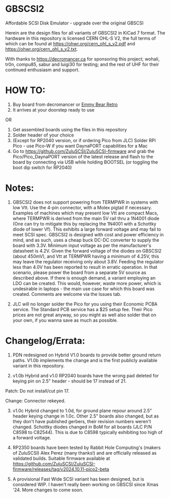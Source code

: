 # GBSCSI2
Affordable SCSI Disk Emulator - upgrade over the original GBSCSI

Herein are the design files for all variants of GBSCSI2 in KiCad 7 format. The hardware in this repository is licensed CERN OHL-S V2, the full terms of which can be found at https://ohwr.org/cern_ohl_s_v2.pdf and https://ohwr.org/cern_ohl_s_v2.txt.

With thanks to https://decromancer.ca for sponsoring this project; wohali, tr0n, compu85, sabur and luigi30 for testing; and the rest of UHF for their continued enthusiasm and support.

# HOW TO:
1. Buy board from decromancer or [Emmy Bear Retro](https://retro.emmybear.shop)
2. It arrives at your doorstep ready to use

OR

1. Get assembled boards using the files in this repository
2. Solder header of your choice
3. (Except for RP2040 version, or if ordering Pico from JLC) Solder RPi Pico - use Pico-W if you want DaynaPORT capabilities for a Mac
4. Go to https://github.com/ZuluSCSI/ZuluSCSI-firmware and grab the Pico/Pico_DaynaPORT version of the latest release and flash to the board by connecting via USB while holding BOOTSEL (or toggling the boot dip switch for RP2040)

# Notes:
1. GBSCSI2 does not support powering from TERMPWR in systems with low Vtt. Use the 4-pin connector, with a Molex pigtail if necessary. Examples of machines which may present low Vtt are compact Macs, where TERMPWR is derived from the main 5V rail thru a 1N4001 diode (One can try to mitigate this by replacing the 1N4001 with a Schottky diode of lower Vf).
This exhibits a large forward voltage and may fail to meet SCSI spec. GBSCSI2 is designed with cost and power efficiency in mind, and as such, uses a cheap buck DC-DC converter to supply the board with 3.3V. Minimum input voltage as per the manufacturer's datasheet is 4.2V.
Given the forward voltage of the diodes on GBSCSI2 (about 450mV), and Vtt at TERMPWR having a minimum of 4.25V, this may leave the regulator receiving only about 3.8V. Feeding the regulator less than 4.0V has been reported to result in erratic operation. In that scenario, please power
the board from a separate 5V source as described above. If there is enough demand, a variant employing an LDO can be created. This would, however, waste more power, which is undesirable in laptops - the main use case for which this board was created. Comments are welcome via the Issues tab.

2. JLC will no longer solder the Pico for you using their Economic PCBA service. The Standard PCB service has a $25 setup fee. Their Pico prices are not great anyway, so you might as well also solder that on your own, if you wanna save as much as possible.


# Changelog/Errata:
1. PDN redesigned on Hybrid V1.0 boards to provide better ground return paths. V1.0b implements the change and is the first publicly available variant in this repository.

2. v1.0b Hybrid and v1.0 RP2040 boards have the wrong pad deleted for keying pin on 2.5" header - should be 17 instead of 21.

Patch: Do not install/cut pin 17.

Change: Connector rekeyed.

3. v1.0c Hybrid changed to 1.0d, for ground plane repour around 2.5" header keying change in 1.0c. Other 2.5" boards also changed, but as they don't have published gerbers, their revision numbers weren't changed.
Schottky diodes changed in BoM for all boards (JLC P/N C8598 to C82544). This is due to C8598 typically exhibiting too high of a forward voltage.

4. RP2350 boards have been tested by Rabbit Hole Computing's (makers of ZuluSCSI) Alex Perez (many thanks!) and are officially released as validated builds. Suitable firmware available at https://github.com/ZuluSCSI/ZuluSCSI-firmware/releases/tag/v2024.10.11-pico2-beta
5. A provisional Fast Wide SCSI variant has been designed, but is considered WIP. I haven't really been working on GBSCSI since Xmas '24. More changes to come soon.
